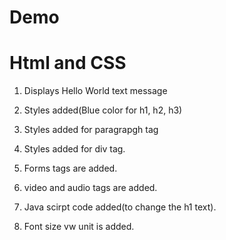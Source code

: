 # Demo
# Html and CSS  

1. Displays Hello World text message

2. Styles added(Blue color for h1, h2, h3)

3. Styles added for paragrapgh tag

4. Styles added for div tag.

5. Forms tags are added.

6. video and audio tags are added.

7. Java scirpt code added(to change the h1 text).

8. Font size vw unit is added.
